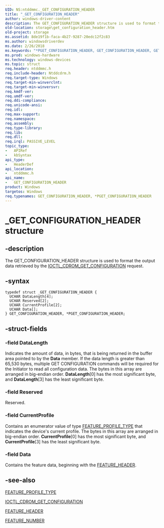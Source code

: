 ```yaml
---
UID: NS:ntddmmc._GET_CONFIGURATION_HEADER
title: "_GET_CONFIGURATION_HEADER"
author: windows-driver-content
description: The GET_CONFIGURATION_HEADER structure is used to format the output data retrieved by the IOCTL_CDROM_GET_CONFIGURATION request.
old-location: storage\get_configuration_header.htm
old-project: storage
ms.assetid: 8de19f1b-faca-4b27-9287-20edc12f2c83
ms.author: windowsdriverdev
ms.date: 2/26/2018
ms.keywords: "*PGET_CONFIGURATION_HEADER, GET_CONFIGURATION_HEADER, GET_CONFIGURATION_HEADER structure [Storage Devices], PGET_CONFIGURATION_HEADER, PGET_CONFIGURATION_HEADER structure pointer [Storage Devices], _GET_CONFIGURATION_HEADER, ntddmmc/GET_CONFIGURATION_HEADER, ntddmmc/PGET_CONFIGURATION_HEADER, storage.get_configuration_header, structs-CD-ROM_f15044b6-5bbe-4d82-9826-dbe0c96a488c.xml"
ms.prod: windows-hardware
ms.technology: windows-devices
ms.topic: struct
req.header: ntddmmc.h
req.include-header: Ntddcdrm.h
req.target-type: Windows
req.target-min-winverclnt: 
req.target-min-winversvr: 
req.kmdf-ver: 
req.umdf-ver: 
req.ddi-compliance: 
req.unicode-ansi: 
req.idl: 
req.max-support: 
req.namespace: 
req.assembly: 
req.type-library: 
req.lib: 
req.dll: 
req.irql: PASSIVE_LEVEL
topic_type:
-	APIRef
-	kbSyntax
api_type:
-	HeaderDef
api_location:
-	ntddmmc.h
api_name:
-	GET_CONFIGURATION_HEADER
product: Windows
targetos: Windows
req.typenames: GET_CONFIGURATION_HEADER, *PGET_CONFIGURATION_HEADER
---
```


# _GET_CONFIGURATION_HEADER structure


## -description


The GET_CONFIGURATION_HEADER structure is used to format the output data retrieved by the <a href="..\ntddcdrm\ni-ntddcdrm-ioctl_cdrom_get_configuration.md">IOCTL_CDROM_GET_CONFIGURATION</a> request. 


## -syntax


````
typedef struct _GET_CONFIGURATION_HEADER {
  UCHAR DataLength[4];
  UCHAR Reserved[2];
  UCHAR CurrentProfile[2];
  UCHAR Data[];
} GET_CONFIGURATION_HEADER, *PGET_CONFIGURATION_HEADER;
````


## -struct-fields




### -field DataLength

Indicates the amount of data, in bytes, that is being returned in the buffer area pointed to by the <b>Data</b> member. If the data length is greater than 65,530 bytes, multiple GET CONFIGURATION commands will be required for the Initiator to read all configuration data. The bytes in this array are arranged in big-endian order. <b>DataLength</b>[0] has the most significant byte, and  <b>DataLength</b>[3] has the least significant byte.


### -field Reserved

Reserved. 


### -field CurrentProfile

Contains an enumerator value of type <a href="..\ntddmmc\ne-ntddmmc-_feature_profile_type.md">FEATURE_PROFILE_TYPE</a> that indicates the device's current profile. The bytes in this array are arranged in big-endian order. <b>CurrentProfile</b>[0] has the most significant byte, and  <b>CurrentProfile</b>[3] has the least significant byte.


### -field Data

Contains the feature data, beginning with the <a href="..\ntddmmc\ns-ntddmmc-_feature_header.md">FEATURE_HEADER</a>.


## -see-also

<a href="..\ntddmmc\ne-ntddmmc-_feature_profile_type.md">FEATURE_PROFILE_TYPE</a>



<a href="..\ntddcdrm\ni-ntddcdrm-ioctl_cdrom_get_configuration.md">IOCTL_CDROM_GET_CONFIGURATION</a>



<a href="..\ntddmmc\ns-ntddmmc-_feature_header.md">FEATURE_HEADER</a>



<a href="..\ntddmmc\ne-ntddmmc-_feature_number.md">FEATURE_NUMBER</a>



 

 


